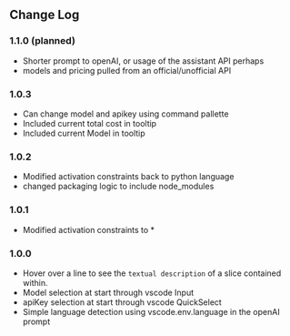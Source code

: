 ## Change Log

### 1.1.0 (planned)
- Shorter prompt to openAI, or usage of the assistant API perhaps
- models and pricing pulled from an official/unofficial API

### 1.0.3

- Can change model and apikey using command pallette
- Included current total cost in tooltip
- Included current Model in tooltip


### 1.0.2

- Modified activation constraints back to python language
- changed packaging logic to include node_modules

### 1.0.1

- Modified activation constraints to *

### 1.0.0

- Hover over a line to see the `textual description` of a slice contained within.
- Model selection at start through vscode Input
- apiKey selection at start through vscode QuickSelect
- Simple language detection using vscode.env.language in the openAI prompt
